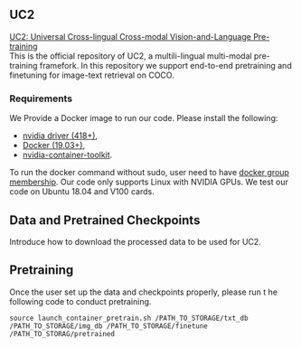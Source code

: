 ## UC2
[UC2: Universal Cross-lingual Cross-modal Vision-and-Language Pre-training](https://arxiv.org/abs/2104.00332)
<br/>
This  is the official repository of  UC2, a multili-lingual multi-modal pre-training framefork. In this repository we support end-to-end pretraining and finetuning for image-text retrieval on COCO. 

### Requirements
We Provide a Docker image to run our code. Please install the following:
- [nvidia driver (418+)](https://docs.nvidia.com/cuda/cuda-installation-guide-linux/index.html#package-manager-installation),
- [Docker (19.03+)](https://docs.docker.com/engine/install/ubuntu/),
- [nvidia-container-toolkit](https://github.com/NVIDIA/nvidia-docker#quickstart).

To run the docker command without sudo, user need to have [docker group membership](https://docs.docker.com/engine/install/linux-postinstall/). Our code only supports Linux with NVIDIA GPUs. We test our code on Ubuntu 18.04 and V100 cards.

## Data and Pretrained Checkpoints

Introduce how to download the processed data to be used for UC2.

## Pretraining
Once the user set up the data and checkpoints properly, please  run t he following code to conduct pretraining.
```
source launch_container_pretrain.sh /PATH_TO_STORAGE/txt_db /PATH_TO_STORAGE/img_db /PATH_TO_STORAGE/finetune /PATH_TO_STORAG/pretrained
```

